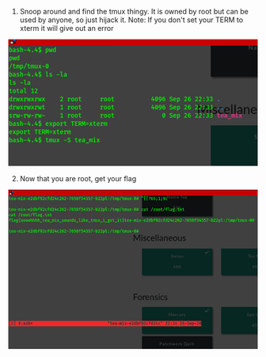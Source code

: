 1. Snoop around and find the tmux thingy. 
   It is owned by root but can be used by anyone, so just hijack it.
   Note: If you don't set your TERM to xterm it will give out an error

![Screenshot](ss1.png)


2. Now that you are root, get your flag
 

![Screenshot](ss2.png)
